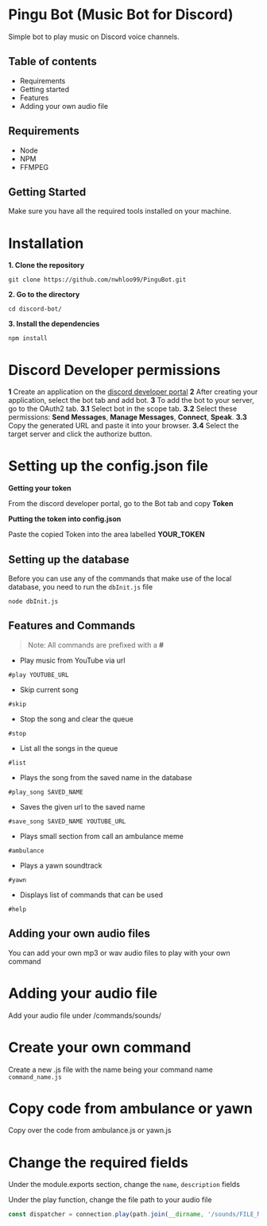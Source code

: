 # Pingu Bot (Music Bot for Discord)

Simple bot to play music on Discord voice channels.

## Table of contents
* Requirements
* Getting started
* Features
* Adding your own audio file

## Requirements
* Node
* NPM
* FFMPEG

## Getting Started
Make sure you have all the required tools installed on your machine.

# Installation

**1. Clone the repository** 
```
git clone https://github.com/nwhloo99/PinguBot.git
```

**2. Go to the directory**
```
cd discord-bot/
```

**3. Install the dependencies**
```
npm install
```

# Discord Developer permissions

**1** Create an application on the [discord developer portal](https://discord.com/developers/applications)
**2** After creating your application, select the bot tab and add bot.
**3** To add the bot to your server, go to the OAuth2 tab.
  **3.1** Select bot in the scope tab.
  **3.2** Select these permissions: **Send Messages**, **Manage Messages**, **Connect**, **Speak**.
  **3.3** Copy the generated URL and paste it into your browser.
  **3.4** Select the target server and click the authorize button.
  
# Setting up the config.json file

**Getting your token**

From the discord developer portal, go to the Bot tab and copy **Token**

**Putting the token into config.json**

Paste the copied Token into the area labelled **YOUR_TOKEN**
  
## Setting up the database
Before you can use any of the commands that make use of the local database, you need to run the `dbInit.js` file
```
node dbInit.js
```

## Features and Commands
> Note: All commands are prefixed with a **#**

* Play music from YouTube via url

`#play YOUTUBE_URL`

* Skip current song

`#skip`

* Stop the song and clear the queue

`#stop`

* List all the songs in the queue

`#list`

* Plays the song from the saved name in the database

`#play_song SAVED_NAME`

* Saves the given url to the saved name

`#save_song SAVED_NAME YOUTUBE_URL`

* Plays small section from call an ambulance meme

`#ambulance`

* Plays a yawn soundtrack

`#yawn`

* Displays list of commands that can be used

`#help`

## Adding your own audio files

You can add your own mp3 or wav audio files to play with your own command

# Adding your audio file

Add your audio file under /commands/sounds/

# Create your own command

Create a new .js file with the name being your command name `command_name.js`

# Copy code from ambulance or yawn

Copy over the code from ambulance.js or yawn.js

# Change the required fields

Under the module.exports section, change the `name`, `description` fields

Under the play function, change the file path to your audio file
```javascript
const dispatcher = connection.play(path.join(__dirname, '/sounds/FILE_NAME'));
```
